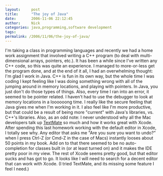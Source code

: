 ```yaml
---
layout:     post
title:      "The joy of Java"
date:       2006-11-06 22:12:45
author:     Nick
categories: java,programming,software development
tags:  
permalink: /2006/11/06/the-joy-of-java/
---
```

I'm taking a class in programming languages and recently we had a home work assignment that involved writing a C++ program (to deal with multi-dimensional arrays, pointers, etc.). It has been a while since I've written any C++ code, so this was quite an experience. I managed to more-or-less get the program done, and at the end of it all, I had an overwhelming thought: I'm glad I work in Java. C++ is fun in its own way, but the whole time I was coding I kept feeling like I was doing something wrong with all of the jumping around in memory locations, and playing with pointers. In Java, you just don't do those types of things. Also, every time I ran into an error, it seemed to be pointer related. I haven't had to use the debugger to look at memory locations in a loooooong time. I really like the secure feeling that Java gives me when I'm working in it. I also feel like I'm more productive, but that could be a result of being more "current" with Java's libraries, vs. C++'s libraries. Also, as an odd note: I never understood why all the Mac developers talk up [TextMate](http://macromates.com) so much and how it works great with Xcode. After spending this last homework working with the default editor in Xcode, I totally see why. Any editor that asks me "Are you sure you want to undo?" when I press Ctrl-Z (or Cmd-Z in the case of Macs) instantly looses about 50 points in my book. Add on to that there seemed to be no auto-completion for classes built in (or at least turned on) and it makes the IDE pretty poor in my view. The rest of Xcode seems pretty good, but that editor sucks and has got to go. It looks like I will need to search for a decent editor that can work with Xcode. (I tried TextMate, and its missing some feature I feel I need.)
